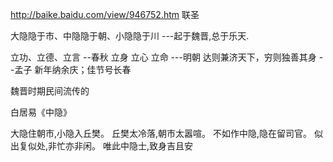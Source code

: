 

http://baike.baidu.com/view/946752.htm 联圣

大隐隐于市、中隐隐于朝、小隐隐于川 ---起于魏晋,总于乐天.


立功、立德、立言  --春秋    立身 立心 立命  ---明朝
达则兼济天下，穷则独善其身 --孟子
新年纳余庆；佳节号长春

魏晋时期民间流传的

白居易《中隐》

大隐住朝市,小隐入丘樊。
丘樊太冷落,朝市太嚣喧。
不如作中隐,隐在留司官。
似出复似处,非忙亦非闲。
唯此中隐士,致身吉且安